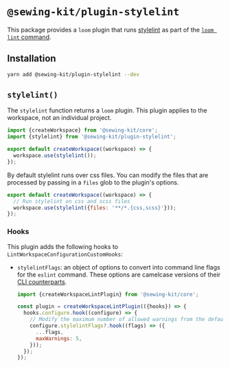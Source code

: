 # `@sewing-kit/plugin-stylelint`

This package provides a `loom` plugin that runs [stylelint](https://stylelint.io) as part of the [`loom lint` command](TODO).

## Installation

```sh
yarn add @sewing-kit/plugin-stylelint --dev
```

## `stylelint()`

The `stylelint` function returns a `loom` plugin. This plugin applies to the workspace, not an individual project.

```js
import {createWorkspace} from '@sewing-kit/core';
import {stylelint} from '@sewing-kit/plugin-stylelint';

export default createWorkspace((workspace) => {
  workspace.use(stylelint());
});
```

By default stylelint runs over css files. You can modify the files that are processed by passing in a `files` glob to the plugin's options.

```js
export default createWorkspace((workspace) => {
  // Run stylelint on css and scss files
  workspace.use(stylelint({files: '**/*.{css,scss}'}));
});
```

### Hooks

This plugin adds the following hooks to `LintWorkspaceConfigurationCustomHooks`:

- `stylelintFlags`: an object of options to convert into command line flags for the `eslint` command. These options are camelcase versions of their [CLI counterparts](https://stylelint.io/user-guide/usage/cli/).

  ```js
  import {createWorkspaceLintPlugin} from '@sewing-kit/core';

  const plugin = createWorkspaceLintPlugin(({hooks}) => {
    hooks.configure.hook((configure) => {
      // Modify the maximum number of allowed warnings from the default of 0
      configure.stylelintFlags?.hook((flags) => ({
        ...flags,
        maxWarnings: 5,
      }));
    });
  });
  ```

